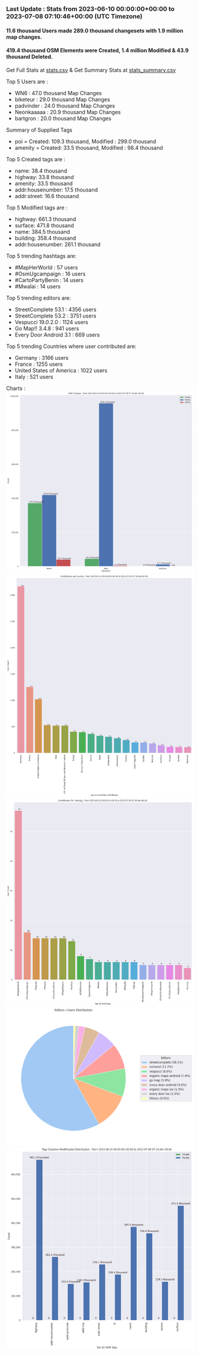 ### Last Update : Stats from 2023-06-10 00:00:00+00:00 to 2023-07-08 07:10:46+00:00 (UTC Timezone)

#### 11.6 thousand Users made 289.0 thousand changesets with 1.9 million map changes.
#### 419.4 thousand OSM Elements were Created, 1.4 million Modified & 43.9 thousand Deleted.
Get Full Stats at [stats.csv](/stats/fieldmappers/Daily/stats.csv)
 & Get Summary Stats at [stats_summary.csv](/stats/fieldmappers/Daily/stats_summary.csv)

Top 5 Users are : 
- WN6 : 47.0 thousand Map Changes
- biketeur : 29.0 thousand Map Changes
- padvinder : 24.0 thousand Map Changes
- Neonkaaaaa : 20.9 thousand Map Changes
- bartgron : 20.0 thousand Map Changes

Summary of Supplied Tags
- poi = Created: 109.3 thousand, Modified : 299.0 thousand
- amenity = Created: 33.5 thousand, Modified : 98.4 thousand


Top 5 Created tags are :
- name: 38.4 thousand
- highway: 33.8 thousand
- amenity: 33.5 thousand
- addr:housenumber: 17.5 thousand
- addr:street: 16.6 thousand


Top 5 Modified tags are :
- highway: 661.3 thousand
- surface: 471.8 thousand
- name: 384.5 thousand
- building: 358.4 thousand
- addr:housenumber: 261.1 thousand


Top 5 trending hashtags are:
- #MapHerWorld : 57 users
- #OsmUgcampaign : 16 users
- #CartoPartyBenin : 14 users
- #Mwalai : 14 users


Top 5 trending editors are:
- StreetComplete 53.1 : 4356 users
- StreetComplete 53.2 : 3751 users
- Vespucci 19.0.2.0 : 1124 users
- Go Map!! 3.4.8 : 941 users
- Every Door Android 3.1 : 669 users


Top 5 trending Countries where user contributed are:
- Germany : 3166 users
- France : 1255 users
- United States of America : 1022 users
- Italy : 521 users


 Charts : 
![Alt text](./stats_osm_changes.png) 
![Alt text](./stats_users_per_country.png) 
![Alt text](./stats_users_per_hashtag.png) 
![Alt text](./stats_editors_pie_chart.png) 
![Alt text](./stats_tags.png) 

